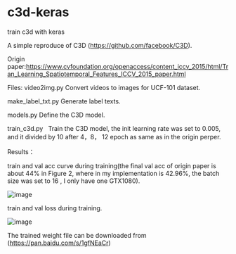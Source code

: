 # c3d-keras
train c3d with keras

A simple reproduce of C3D (https://github.com/facebook/C3D).

Origin paper:https://www.cvfoundation.org/openaccess/content_iccv_2015/html/Tran_Learning_Spatiotemporal_Features_ICCV_2015_paper.html

Files:
video2img.py   Convert videos to images for UCF-101 dataset.

make_label_txt.py   Generate label texts.

models.py   Define the C3D model.

train_c3d.py    Train the C3D model, the init learning rate was set to 0.005, and it divided by 10 after 4，8，
12 epoch as same as in the origin perper.

Results：

train and val acc curve during training(the final val acc of origin paper is about 44% in Figure 2, where in my implementation is 42.96%, the batch size was set to 16 , I only have one GTX1080).

![image](https://github.com/TianzhongSong/c3d-keras/blob/master/results/model_accuracy.png)

train and val loss during training.

![image](https://github.com/TianzhongSong/c3d-keras/blob/master/results/model_loss.png)

The trained weight file can be downloaded from (https://pan.baidu.com/s/1gfNEaCr)

